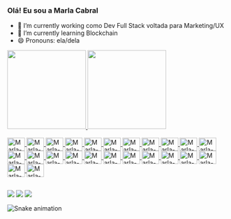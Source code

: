 ### Olá! Eu sou a Marla Cabral

- 🔭 I’m currently working como Dev Full Stack voltada para  Marketing/UX
- 🌱 I’m currently learning Blockchain
- 😄 Pronouns:  ela/dela

<div>
  <a href="https://github.com/marlacabral">
    <img height="180em" src="https://github-readme-stats.vercel.app/api?username=MarlaCabral&show_icons=true&theme=dracula&include_all_commits=true&count_private=true"/>
    <img height="180em" src="https://github-readme-stats.vercel.app/api/top-langs?username=MarlaCabral&layout=compact&langs_count=16&theme=dracula"/>
</div>
  
<div style="display: inline_block"><br>
  <img align="center" alt=Marla-Js" height="30" width="40" src="https://cdn.jsdelivr.net/gh/devicons/devicon/icons/javascript/javascript-original.svg">
  <img align="center" alt=Marla-Ts" height="30" width="40" src="https://cdn.jsdelivr.net/gh/devicons/devicon/icons/typescript/typescript-original.svg">
  <img align="center" alt=Marla-React" height="30" width="40" src="https://cdn.jsdelivr.net/gh/devicons/devicon/icons/react/react-original.svg">
  <img align="center" alt=Marla-HTML" height="30" width="40" src="https://cdn.jsdelivr.net/gh/devicons/devicon/icons/html5/html5-original.svg">
  <img align="center" alt=Marla-CSS" height="30" width="40" src="https://cdn.jsdelivr.net/gh/devicons/devicon/icons/css3/css3-original.svg">
  <img align="center" alt=Marla-Python" height="30" width="40" src="https://cdn.jsdelivr.net/gh/devicons/devicon/icons/python/python-original.svg">
  <img align="center" alt=Marla-Node" height="30" width="40" src="https://cdn.jsdelivr.net/gh/devicons/devicon/icons/nodejs/nodejs-original.svg">
  <img align="center" alt=Marla-Bootstrap" height="30" width="40" src="https://cdn.jsdelivr.net/gh/devicons/devicon/icons/bootstrap/bootstrap-original.svg">
  <img align="center" alt=Marla-Sass" height="30" width="40" src="https://cdn.jsdelivr.net/gh/devicons/devicon/icons/sass/sass-original.svg">
  <img align="center" alt=Marla-Npm" height="30" width="40" src="https://cdn.jsdelivr.net/gh/devicons/devicon/icons/npm/npm-original-wordmark.svg">
  <img align="center" alt=Marla-Yarn" height="30" width="40" src="https://cdn.jsdelivr.net/gh/devicons/devicon/icons/yarn/yarn-original.svg">
  <img align="center" alt=Marla-MongoDB" height="30" width="40" src="https://cdn.jsdelivr.net/gh/devicons/devicon/icons/mongodb/mongodb-original.svg">
  <img align="center" alt=Marla-Heroku" height="30" width="40" src="https://cdn.jsdelivr.net/gh/devicons/devicon/icons/heroku/heroku-original.svg">
  <img align="center" alt=Marla-Heroku" height="30" width="40" src="https://cdn.jsdelivr.net/gh/devicons/devicon/icons/postgresql/postgresql-original.svg">
  <img align="center" alt=Marla-Docker" height="30" width="40" src="https://cdn.jsdelivr.net/gh/devicons/devicon/icons/docker/docker-original.svg">
  <img align="center" alt=Marla-Trello" height="30" width="40" src="https://cdn.jsdelivr.net/gh/devicons/devicon/icons/trello/trello-plain.svg">
  <img align="center" alt=Marla-Prisma" height="30" width="40" src="https://cdn.worldvectorlogo.com/logos/prisma-3.svg">
  <img align="center" alt=Marla-Firebase" height="30" width="40" src="https://cdn.jsdelivr.net/gh/devicons/devicon/icons/firebase/firebase-plain.svg">
  <img align="center" alt=Marla-Rest-API" height="30" width="40" src="https://external-content.duckduckgo.com/iu/?u=https%3A%2F%2Fwww.flaticon.com%2Fbr%2Fpremium-icon%2Ficons%2Fsvg%2F1413%2F1413288.svg&f=1&nofb=1">
  <img align="center" alt=Marla-Marketing" height="30" width="40" src="https://external-content.duckduckgo.com/iu/?u=https%3A%2F%2Fimage.flaticon.com%2Ficons%2Fpng%2F512%2F747%2F747667.png&f=1&nofb=1">
  <img align="center" alt=Marla-UX" height="30" width="40" src="https://external-content.duckduckgo.com/iu/?u=https%3A%2F%2Fimage.flaticon.com%2Ficons%2Fpng%2F512%2F1329%2F1329045.png&f=1&nofb=1">
  <img align="center" alt=Marla-MarketPlace" height="30" width="40" src="https://external-content.duckduckgo.com/iu/?u=https%3A%2F%2Fcdn0.iconfinder.com%2Fdata%2Ficons%2Fdigital-marketing-2-12%2F50%2F161-512.png&f=1&nofb=1">
  <img align="center" alt=Marla-DesingThinking" height="30" width="40" src="https://external-content.duckduckgo.com/iu/?u=https%3A%2F%2Fcdn2.iconfinder.com%2Fdata%2Ficons%2Fux-and-ui-astute-vol-1%2F512%2FDesign_Thinking-512.png&f=1&nofb=1">
  <img align="center" alt=Marla-Discord" height="30" width="40" src="https://external-content.duckduckgo.com/iu/?u=https%3A%2F%2Fvignette.wikia.nocookie.net%2Flogopedia%2Fimages%2F4%2F41%2FDiscord_Inverted_Icon.svg%2Frevision%2Flatest%2Fscale-to-width-down%2F640%3Fcb%3D20170926051023&f=1&nofb=1">
  
##

<div>
  <a href="https://www.linkedin.com/in/marla-cabral-031428124/" tarket="_blank"><img src="https://img.shields.io/badge/LinkedIn-0077B5?style=for-the-badge&logo=linkedin&logoColor=white"></a>
  <a href="mailto:devmarlacabral@gmail.com" ><img src="https://img.shields.io/badge/Gmail-D14836?style=for-the-badge&logo=gmail&logoColor=white"></a>
  <a href="mailto:devmarlacabral@gmail.com" ><img src="https://img.shields.io/badge/Gmail-D14836?style=for-the-badge&logo=gmail&logoColor=white"></a>

  ![Snake animation](https://github.com/marlacabral/marlacabral/blob/output/github-contribution-grid-snake.svg)
</div>
  
                                            
  
                                                                                                                
  
  

                                                                                                                                           
  
                                                                                                                                                
                                                                                                                                               

